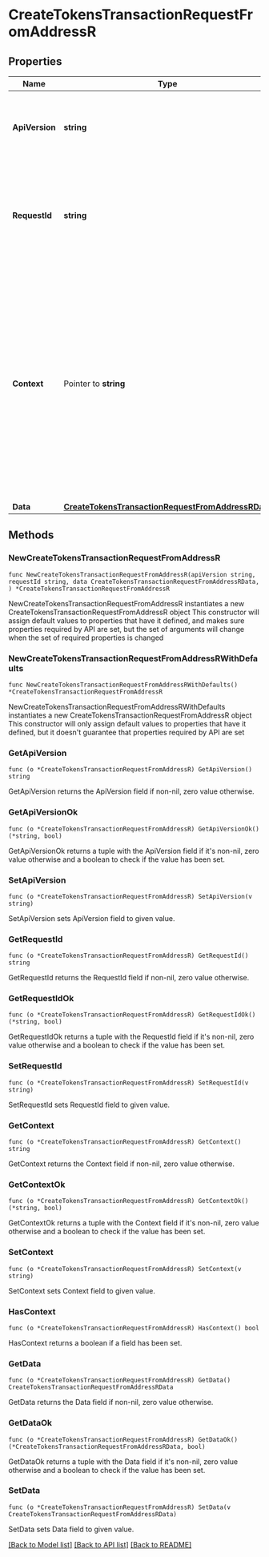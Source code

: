 # CreateTokensTransactionRequestFromAddressR

## Properties

Name | Type | Description | Notes
------------ | ------------- | ------------- | -------------
**ApiVersion** | **string** | Specifies the version of the API that incorporates this endpoint. | 
**RequestId** | **string** | Defines the ID of the request. The &#x60;requestId&#x60; is generated by Crypto APIs and it&#39;s unique for every request. | 
**Context** | Pointer to **string** | In batch situations the user can use the context to correlate responses with requests. This property is present regardless of whether the response was successful or returned as an error. &#x60;context&#x60; is specified by the user. | [optional] 
**Data** | [**CreateTokensTransactionRequestFromAddressRData**](CreateTokensTransactionRequestFromAddressRData.md) |  | 

## Methods

### NewCreateTokensTransactionRequestFromAddressR

`func NewCreateTokensTransactionRequestFromAddressR(apiVersion string, requestId string, data CreateTokensTransactionRequestFromAddressRData, ) *CreateTokensTransactionRequestFromAddressR`

NewCreateTokensTransactionRequestFromAddressR instantiates a new CreateTokensTransactionRequestFromAddressR object
This constructor will assign default values to properties that have it defined,
and makes sure properties required by API are set, but the set of arguments
will change when the set of required properties is changed

### NewCreateTokensTransactionRequestFromAddressRWithDefaults

`func NewCreateTokensTransactionRequestFromAddressRWithDefaults() *CreateTokensTransactionRequestFromAddressR`

NewCreateTokensTransactionRequestFromAddressRWithDefaults instantiates a new CreateTokensTransactionRequestFromAddressR object
This constructor will only assign default values to properties that have it defined,
but it doesn't guarantee that properties required by API are set

### GetApiVersion

`func (o *CreateTokensTransactionRequestFromAddressR) GetApiVersion() string`

GetApiVersion returns the ApiVersion field if non-nil, zero value otherwise.

### GetApiVersionOk

`func (o *CreateTokensTransactionRequestFromAddressR) GetApiVersionOk() (*string, bool)`

GetApiVersionOk returns a tuple with the ApiVersion field if it's non-nil, zero value otherwise
and a boolean to check if the value has been set.

### SetApiVersion

`func (o *CreateTokensTransactionRequestFromAddressR) SetApiVersion(v string)`

SetApiVersion sets ApiVersion field to given value.


### GetRequestId

`func (o *CreateTokensTransactionRequestFromAddressR) GetRequestId() string`

GetRequestId returns the RequestId field if non-nil, zero value otherwise.

### GetRequestIdOk

`func (o *CreateTokensTransactionRequestFromAddressR) GetRequestIdOk() (*string, bool)`

GetRequestIdOk returns a tuple with the RequestId field if it's non-nil, zero value otherwise
and a boolean to check if the value has been set.

### SetRequestId

`func (o *CreateTokensTransactionRequestFromAddressR) SetRequestId(v string)`

SetRequestId sets RequestId field to given value.


### GetContext

`func (o *CreateTokensTransactionRequestFromAddressR) GetContext() string`

GetContext returns the Context field if non-nil, zero value otherwise.

### GetContextOk

`func (o *CreateTokensTransactionRequestFromAddressR) GetContextOk() (*string, bool)`

GetContextOk returns a tuple with the Context field if it's non-nil, zero value otherwise
and a boolean to check if the value has been set.

### SetContext

`func (o *CreateTokensTransactionRequestFromAddressR) SetContext(v string)`

SetContext sets Context field to given value.

### HasContext

`func (o *CreateTokensTransactionRequestFromAddressR) HasContext() bool`

HasContext returns a boolean if a field has been set.

### GetData

`func (o *CreateTokensTransactionRequestFromAddressR) GetData() CreateTokensTransactionRequestFromAddressRData`

GetData returns the Data field if non-nil, zero value otherwise.

### GetDataOk

`func (o *CreateTokensTransactionRequestFromAddressR) GetDataOk() (*CreateTokensTransactionRequestFromAddressRData, bool)`

GetDataOk returns a tuple with the Data field if it's non-nil, zero value otherwise
and a boolean to check if the value has been set.

### SetData

`func (o *CreateTokensTransactionRequestFromAddressR) SetData(v CreateTokensTransactionRequestFromAddressRData)`

SetData sets Data field to given value.



[[Back to Model list]](../README.md#documentation-for-models) [[Back to API list]](../README.md#documentation-for-api-endpoints) [[Back to README]](../README.md)


